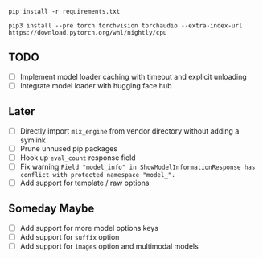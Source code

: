 ```
pip install -r requirements.txt

pip3 install --pre torch torchvision torchaudio --extra-index-url https://download.pytorch.org/whl/nightly/cpu
```

## TODO

- [ ] Implement model loader caching with timeout and explicit unloading
- [ ] Integrate model loader with hugging face hub

## Later

- [ ] Directly import `mlx_engine` from vendor directory without adding a symlink
- [ ] Prune unnused pip packages
- [ ] Hook up `eval_count` response field
- [ ] Fix warning `Field "model_info" in ShowModelInformationResponse has conflict with protected namespace "model_".`
- [ ] Add support for template / raw options

## Someday Maybe

- [ ] Add support for more model options keys
- [ ] Add support for `suffix` option
- [ ] Add support for `images` option and multimodal models
